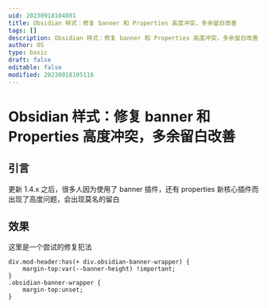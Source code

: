 ```yaml
---
uid: 20230918104801
title: Obsidian 样式：修复 banner 和 Properties 高度冲突，多余留白改善
tags: []
description: Obsidian 样式：修复 banner 和 Properties 高度冲突，多余留白改善
author: OS
type: basic
draft: false
editable: false
modified: 20230918105116
---
```


# Obsidian 样式：修复 banner 和 Properties 高度冲突，多余留白改善

## 引言

更新 1.4.x 之后，很多人因为使用了 banner 插件，还有 properties 新核心插件而出现了高度问题，会出现莫名的留白

## 效果

这里是一个尝试的修复犯法

```
div.mod-header:has(+ div.obsidian-banner-wrapper) {
	margin-top:var(--banner-height) !important;
}
.obsidian-banner-wrapper {
	margin-top:unset;
}
```